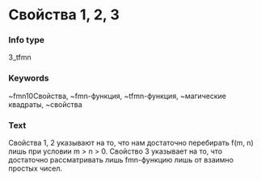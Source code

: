 # Свойства 1, 2, 3
### Info type
3_tfmn
### Keywords
~fmn10Свойства, ~fmn-функция, ~tfmn-функция, ~магические квадраты, ~свойства
### Text
Свойства 1, 2 указывают на то, что нам достаточно перебирать f(m, n) лишь при условии m > n > 0. Свойство 3 указывает на то, что достаточно рассматривать лишь fmn-функцию лишь от взаимно простых чисел.
```
